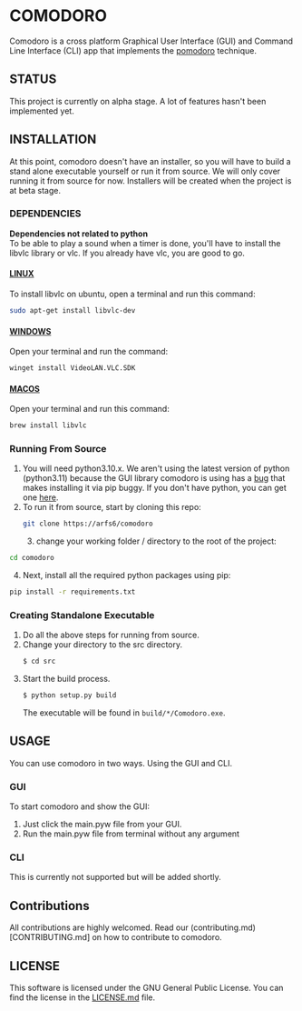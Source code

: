 # COMODORO  
Comodoro is a cross platform Graphical User Interface (GUI) and Command Line Interface (CLI) app that implements the [pomodoro](https://en.wikipedia.org/wiki/Pomodoro_Technique) technique.  
## STATUS  
This project is currently on alpha stage. A lot of features hasn't been implemented yet.  
## INSTALLATION  
At this point, comodoro doesn't have an installer, so you will have to build a stand alone executable yourself or run it from source. We will only cover running it from source for now. Installers will be created when the project is at beta stage.  
### DEPENDENCIES  
**Dependencies not related to python**  
To be able to play a sound when a timer is done, you'll have to install the
libvlc library or vlc. If you already have vlc, you are good to go.  
#### [LINUX](https://code.videolan.org/videolan/LibVLCSharp/blob/master/docs/linux-setup.md)  
To install libvlc on ubuntu, open a terminal and run this command:  
```bash
sudo apt-get install libvlc-dev
```  
#### [WINDOWS](https://www.videolan.org/vlc/)  
Open your terminal and run the command:  
```bash
winget install VideoLAN.VLC.SDK
```
#### [MACOS](https://www.videolan.org/vlc/)  
Open your terminal and run this command:  
```bash
brew install libvlc
```
### Running From Source  
1. You will need python3.10.x. We aren't using the latest version of python (python3.11) because the GUI library comodoro is using has a [bug](https://github.com/wxWidgets/Phoenix/issues/2296) that makes installing it via pip buggy. If you don't have python, you can get one [here](https://www.python.org/downloads/).  
2. To run it from source, start by cloning this repo:  
    ```bash
    git clone https://arfs6/comodoro
    ```
    3. change your working folder / directory to the root of the project:  
```bash
cd comodoro
```
4. Next, install all the required python packages using pip:  
```bash
pip install -r requirements.txt
```
### Creating Standalone Executable  
1. Do all the above steps for running from source.  
2. Change your directory to the src directory.  
	```bash
	$ cd src
	```
3. Start the build process. 
	```bash
	$ python setup.py build
	```
	The executable will be found in `build/*/Comodoro.exe`.  
## USAGE  
You can use comodoro in two ways. Using the GUI and CLI.  
### GUI  
To start comodoro and show the GUI:  
1. Just click the main.pyw file from your GUI.
2. Run the main.pyw file from terminal without any argument  
### CLI  
This is currently not supported but will be added shortly. 
## Contributions  
All contributions are highly welcomed. Read our
(contributing.md)[CONTRIBUTING.md] on how to contribute to comodoro.  
## LICENSE  
This software is licensed under the GNU General Public License. You can find
the license in the [LICENSE.md](./LICENSE.md) file.
